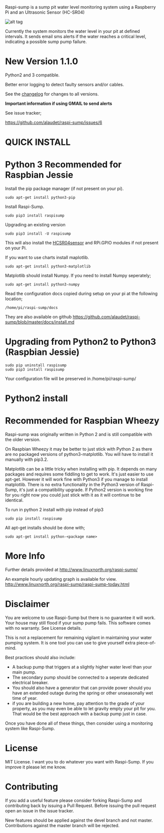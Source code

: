 Raspi-sump is a sump pit water level monitoring system using a Raspberry Pi and an 
Ultrasonic Sensor (HC-SR04)


![alt tag](http://www.linuxnorth.org/raspi-sump/images/raspi-chart.png)


Currently the system monitors the water level in your pit at defined intervals. It sends
email sms alerts if the water reaches a critical level, indicating a possible sump pump failure.

New Version 1.1.0
=================

Python2 and 3 compatible.

Better error logging to detect faulty sensors and/or cables.


See the [changelog](https://github.com/alaudet/raspi-sump/blob/master/changelog) 
for changes to all versions.

**Important information if using GMAIL to send alerts**

See issue tracker;

https://github.com/alaudet/raspi-sump/issues/6
 

QUICK INSTALL 
=============

Python 3 Recommended for Raspbian Jessie
=====================================

Install the pip package manager (if not present on your pi).

    sudo apt-get install python3-pip


Install Raspi-Sump.

    sudo pip3 install raspisump

Upgrading an existing version


    sudo pip3 install -U raspisump

This will also install the [HCSR04sensor](https://github.com/alaudet/hcsr04sensor) and  RPi.GPIO modules if not present on your Pi.

If you want to use charts install maplotlib.

    sudo apt-get install python3-matplotlib


Matplotlib should install Numpy.  If you need to install Numpy seperately;

    sudo apt-get install python3-numpy

Read the configuration docs copied during setup on your pi at the following location;

    /home/pi/raspi-sump/docs

They are also available on github https://github.com/alaudet/raspi-sump/blob/master/docs/install.md


Upgrading from Python2 to Python3 (Raspbian Jessie)
=================================

    sudo pip uninstall raspisump
    sudo pip3 install raspisump


Your configuration file will be preserved in /home/pi/raspi-sump/


Python2 install
===============

Recommended for Raspbian Wheezy
===============================

Raspi-sump was originally written in Python 2 and is still compatible with the
older version.

On Raspbian Wheezy it may be better to just stick with Python 2 as there are no
packaged versions of python3-matplotlib.  You will have to install it manually
with pip3.2.

Matplotlib can be a little tricky when installing with pip.  It depends on many
packages and requires some fiddling to get to work.  It's just easier to use
apt-get.  However it will work fine with Python3 if you manage to install
matplotlib.  There is no extra functionality in the Python3 version of
Raspi-Sump, it's just a compatibility upgrade.  If Python2 version is working
fine for you right now you could just stick with it as it will continue to be
identical.

To run in python 2 install with pip instead of pip3

    sudo pip install raspisump

All apt-get installs should be done with;

    sudo apt-get install python-<package name>

More Info
=========
Further details provided at http://www.linuxnorth.org/raspi-sump/

An example hourly updating graph is available for view.
http://www.linuxnorth.org/raspi-sump/raspi-sump-today.html

Disclaimer
==========
You are welcome to use Raspi-Sump but there is no guarantee it will work. Your house may still flood if your sump pump fails. This software comes with no warranty. See License details.

This is not a replacement for remaining vigilant in maintaining your water pumping system. It is one tool you can use to give yourself extra piece-of-mind.

Best practices should also include:

* A backup pump that triggers at a slightly higher water level than your main pump.
* The secondary pump should be connected to a seperate dedicated electrical breaker. 
* You should also have a generator that can provide power should you have an extended outage during the spring or other unseasonally wet time of year.
* if you are building a new home, pay attention to the grade of your property, as you may even be able to let gravity empty your pit for you.  That would be the best approach with a backup pump just in case. 

Once you have done all of these things, then consider using a monitoring system like Raspi-Sump.

License
=======
MIT License.  I want you to do whatever you want with Raspi-Sump.  If you
improve it please let me know.

Contributing
============
If you add a useful feature please consider forking Raspi-Sump and contributing
back by issuing a Pull Request.  Before issuing the pull request open an issue
in the issue tracker.  

New features should be applied against the devel branch and not master.
Contributions against the master branch will be rejected.
